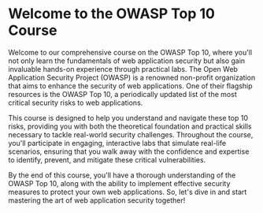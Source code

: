 # Welcome to the OWASP Top 10 Course

Welcome to our comprehensive course on the OWASP Top 10, where you'll not only learn the fundamentals of web application security but also gain invaluable hands-on experience through practical labs. The Open Web Application Security Project (OWASP) is a renowned non-profit organization that aims to enhance the security of web applications. One of their flagship resources is the OWASP Top 10, a periodically updated list of the most critical security risks to web applications.

This course is designed to help you understand and navigate these top 10 risks, providing you with both the theoretical foundation and practical skills necessary to tackle real-world security challenges. Throughout the course, you'll participate in engaging, interactive labs that simulate real-life scenarios, ensuring that you walk away with the confidence and expertise to identify, prevent, and mitigate these critical vulnerabilities.

By the end of this course, you'll have a thorough understanding of the OWASP Top 10, along with the ability to implement effective security measures to protect your own web applications. So, let's dive in and start mastering the art of web application security together!
